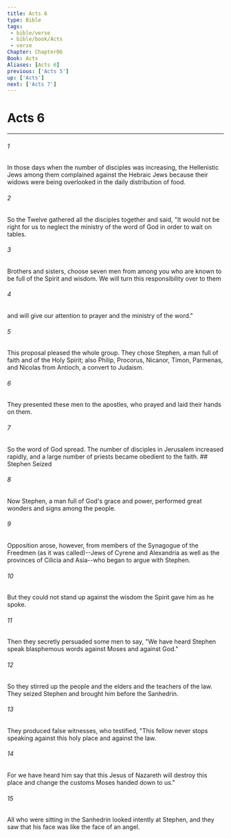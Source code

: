 ```yaml
---
title: Acts 6
type: Bible
tags:
 - bible/verse
 - bible/book/Acts
 - verse
Chapter: Chapter06
Book: Acts
Aliases: [Acts 6]
previous: ['Acts 5']
up: ['Acts']
next: ['Acts 7']
---
```

# Acts 6

***


###### 1 
In those days when the number of disciples was increasing, the Hellenistic Jews among them complained against the Hebraic Jews because their widows were being overlooked in the daily distribution of food. 

###### 2 
So the Twelve gathered all the disciples together and said, "It would not be right for us to neglect the ministry of the word of God in order to wait on tables. 

###### 3 
Brothers and sisters, choose seven men from among you who are known to be full of the Spirit and wisdom. We will turn this responsibility over to them 

###### 4 
and will give our attention to prayer and the ministry of the word." 

###### 5 
This proposal pleased the whole group. They chose Stephen, a man full of faith and of the Holy Spirit; also Philip, Procorus, Nicanor, Timon, Parmenas, and Nicolas from Antioch, a convert to Judaism. 

###### 6 
They presented these men to the apostles, who prayed and laid their hands on them. 

###### 7 
So the word of God spread. The number of disciples in Jerusalem increased rapidly, and a large number of priests became obedient to the faith. ## Stephen Seized 

###### 8 
Now Stephen, a man full of God's grace and power, performed great wonders and signs among the people. 

###### 9 
Opposition arose, however, from members of the Synagogue of the Freedmen (as it was called)--Jews of Cyrene and Alexandria as well as the provinces of Cilicia and Asia--who began to argue with Stephen. 

###### 10 
But they could not stand up against the wisdom the Spirit gave him as he spoke. 

###### 11 
Then they secretly persuaded some men to say, "We have heard Stephen speak blasphemous words against Moses and against God." 

###### 12 
So they stirred up the people and the elders and the teachers of the law. They seized Stephen and brought him before the Sanhedrin. 

###### 13 
They produced false witnesses, who testified, "This fellow never stops speaking against this holy place and against the law. 

###### 14 
For we have heard him say that this Jesus of Nazareth will destroy this place and change the customs Moses handed down to us." 

###### 15 
All who were sitting in the Sanhedrin looked intently at Stephen, and they saw that his face was like the face of an angel. 
